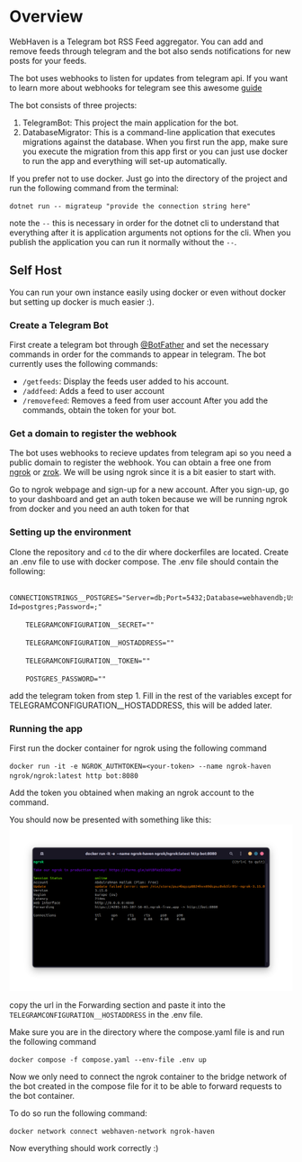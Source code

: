 # Overview
WebHaven is a Telegram bot RSS Feed aggregator.
You can add and remove feeds through telegram and the bot also sends notifications for new
posts for your feeds.

The bot uses webhooks to listen for updates from telegram api.
If you want to learn more about webhooks for telegram see this awesome [guide](https://core.telegram.org/bots/webhooks)

The bot consists of three projects:
1. TelegramBot: This project the main application for the bot.
2. DatabaseMigrator: This is a command-line application that executes migrations against the database.
When you first run the app, make sure you execute the migration from this app first or you can just use
docker to run the app and everything will set-up automatically.

If you prefer not to use docker. Just go into the directory of the project and run the following command from the terminal:

`
dotnet run -- migrateup "provide the connection string here"
`

note the `--` this is necessary in order for the dotnet cli to understand that everything after it is application arguments
not options for the cli. When you publish the application you can run it normally without the `--`.

## Self Host
You can run your own instance easily using docker or even without docker but setting up docker is much easier :).

### Create a Telegram Bot
First create a telegram bot through [@BotFather](https://telegram.me/BotFather) and set the necessary commands in order for 
the commands to appear in telegram.
The bot currently uses the following commands:
- `/getfeeds`: Display the feeds user added to his account.
- `/addfeed`: Adds a feed to user account
- `/removefeed`: Removes a feed from user account
After you add the commands, obtain the token for your bot.

### Get a domain to register the webhook
The bot uses webhooks to recieve updates from telegram api so you need a public domain to register
the webhook. You can obtain a free one from [ngrok](https://ngrok.com/) or [zrok](https://zrok.io/).
We will be using ngrok since it is a bit easier to start with.

Go to ngrok webpage and sign-up for a new account.
After you sign-up, go to your dashboard and get an auth token because we will be running ngrok from docker
and you need an auth token for that

### Setting up the environment
Clone the repository and `cd` to the dir where dockerfiles are located. Create an .env file to use with docker compose.
The .env file should contain the following:

```
    CONNECTIONSTRINGS__POSTGRES="Server=db;Port=5432;Database=webhavendb;User Id=postgres;Password=;"

    TELEGRAMCONFIGURATION__SECRET=""

    TELEGRAMCONFIGURATION__HOSTADDRESS=""

    TELEGRAMCONFIGURATION__TOKEN=""

    POSTGRES_PASSWORD=""
```

add the telegram token from step 1. Fill in the rest of the variables except for
TELEGRAMCONFIGURATION__HOSTADDRESS, this will be added later.

### Running the app

First run the docker container for ngrok using the following command

`
docker run -it -e NGROK_AUTHTOKEN=<your-token> --name ngrok-haven ngrok/ngrok:latest http bot:8080
`

Add the token you obtained when making an ngrok account to the command.

You should now be presented with something like this:
![ngrok-container](img/ngrok-container.png)

copy the url in the Forwarding section and paste it into the `TELEGRAMCONFIGURATION__HOSTADDRESS` in the .env file.

Make sure you are in the directory where the compose.yaml file is and run the following command

`
docker compose -f compose.yaml --env-file .env up
`

Now we only need to connect the ngrok container to the bridge network of the bot created in the compose file for it to be
able to forward requests to the bot container.

To do so run the following command:

`
docker network connect webhaven-network ngrok-haven
`

Now everything should work correctly :)